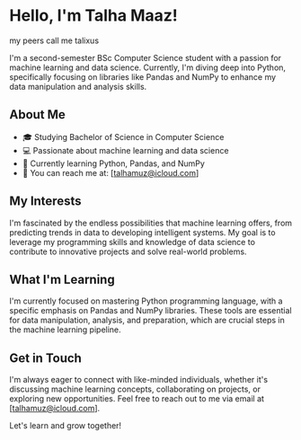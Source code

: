 # Hello, I'm Talha Maaz!
my peers call me talixus

I'm a second-semester BSc Computer Science student with a passion for machine learning and data science. Currently, I'm diving deep into Python, specifically focusing on libraries like Pandas and NumPy to enhance my data manipulation and analysis skills.

## About Me

- 🎓 Studying Bachelor of Science in Computer Science
- 💻 Passionate about machine learning and data science
- 🌱 Currently learning Python, Pandas, and NumPy
- 📧 You can reach me at: [talhamuz@icloud.com]

## My Interests

I'm fascinated by the endless possibilities that machine learning offers, from predicting trends in data to developing intelligent systems. My goal is to leverage my programming skills and knowledge of data science to contribute to innovative projects and solve real-world problems.

## What I'm Learning

I'm currently focused on mastering Python programming language, with a specific emphasis on Pandas and NumPy libraries. These tools are essential for data manipulation, analysis, and preparation, which are crucial steps in the machine learning pipeline.

## Get in Touch

I'm always eager to connect with like-minded individuals, whether it's discussing machine learning concepts, collaborating on projects, or exploring new opportunities. Feel free to reach out to me via email at [talhamuz@icloud.com].

Let's learn and grow together!

